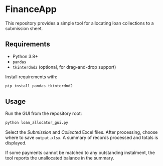 # FinanceApp

This repository provides a simple tool for allocating loan collections to a submission sheet.

## Requirements

- Python 3.8+
- `pandas`
- `tkinterdnd2` (optional, for drag-and-drop support)

Install requirements with:

```bash
pip install pandas tkinterdnd2
```

## Usage

Run the GUI from the repository root:

```bash
python loan_allocator_gui.py
```

Select the *Submission* and *Collected* Excel files. After processing, choose where to save `output.xlsx`. A summary of records processed and totals is displayed.

If some payments cannot be matched to any outstanding instalment, the tool reports the unallocated balance in the summary.

